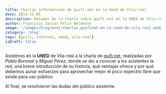 ```yaml
---
title: Charlas informativas de guifi.net en la Uned de Vila-real
date: 2014-12-05
description: Resumen de la charla sobre guifi.net en la UNED de Vila-real, destacando su historia, ventajas y la importancia de optimizar el espectro libre para uso público.
author: Francisco Javier Félix Belmonte
image: '/images/blog/post/charlas-guifinet-en-la-uned-de-vila-real.webp'
category: 'blog'
tags: [guifi, internet, uned, vila-real]
isDraft: false
---
```


Asistimos en la **UNED** de Vila-real a la charla de [guifi.net](https://guifi.net), realizadas por *Pablo Boronat* y *Miguel Pérez*, donde se dio a conocer a los asistentes la red, una breve introducción de su historia, qué ventajas ofrece y por qué debemos aunar esfuerzos para aprovechar mejor el poco espectro libre que existe para uso público.

Al final, se resolvieron las dudas del público asistente.